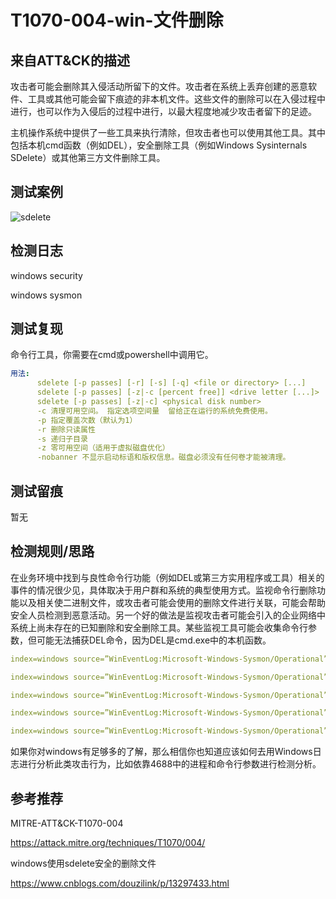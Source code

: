 # T1070-004-win-文件删除

## 来自ATT&CK的描述

攻击者可能会删除其入侵活动所留下的文件。攻击者在系统上丢弃创建的恶意软件、工具或其他可能会留下痕迹的非本机文件。这些文件的删除可以在入侵过程中进行，也可以作为入侵后的过程中进行，以最大程度地减少攻击者留下的足迹。

主机操作系统中提供了一些工具来执行清除，但攻击者也可以使用其他工具。其中包括本机cmd函数（例如DEL），安全删除工具（例如Windows Sysinternals SDelete）或其他第三方文件删除工具。

## 测试案例

![sdelete](https://img2020.cnblogs.com/blog/1424605/202007/1424605-20200714094141181-832893720.png)

## 检测日志

windows security

windows sysmon

## 测试复现

命令行工具，你需要在cmd或powershell中调用它。

```yml
用法:  
      sdelete [-p passes] [-r] [-s] [-q] <file or directory> [...]
      sdelete [-p passes] [-z|-c [percent free]] <drive letter [...]>
      sdelete [-p passes] [-z|-c] <physical disk number>
      -c 清理可用空间。 指定选项空间量  留给正在运行的系统免费使用。  
      -p 指定覆盖次数（默认为1）  
      -r 删除只读属性  
      -s 递归子目录  
      -z 零可用空间（适用于虚拟磁盘优化）  
      -nobanner 不显示启动标语和版权信息。磁盘必须没有任何卷才能被清理。
```

## 测试留痕

暂无

## 检测规则/思路

在业务环境中找到与良性命令行功能（例如DEL或第三方实用程序或工具）相关的事件的情况很少见，具体取决于用户群和系统的典型使用方式。监视命令行删除功能以及相关使二进制文件，或攻击者可能会使用的删除文件进行关联，可能会帮助安全人员检测到恶意活动。另一个好的做法是监视攻击者可能会引入的企业网络中系统上尚未存在的已知删除和安全删除工具。某些监视工具可能会收集命令行参数，但可能无法捕获DEL命令，因为DEL是cmd.exe中的本机函数。

```yml
index=windows source=”WinEventLog:Microsoft-Windows-Sysmon/Operational” (EventCode=1 Image IN (“*\\sdelete.exe” , “*\\vssadmin.exe” , “*\\wmic.exe” , “*\\bcdedit.exe” , “*\\wbadmin.exe”)) 

index=windows source=”WinEventLog:Microsoft-Windows-Sysmon/Operational” (EventCode=1 Image=”*\\vssadmin.exe” CommandLine=”*Delete Shadows*”)

index=windows source=”WinEventLog:Microsoft-Windows-Sysmon/Operational” (EventCode=1 Image=”*\\wmic.exe” CommandLine=”*shadowcopy delete*”)

index=windows source=”WinEventLog:Microsoft-Windows-Sysmon/Operational” (EventCode=1 Image=”*\\bcdedit.exe” CommandLine IN (“*bootstatuspolicy ignoreallfailures*” , “*recoveryenabled no*”))

index=windows source=”WinEventLog:Microsoft-Windows-Sysmon/Operational” (EventCode=1 Image=”*\\wbadmin.exe” CommandLine=”*Delete*”)
```

如果你对windows有足够多的了解，那么相信你也知道应该如何去用Windows日志进行分析此类攻击行为，比如依靠4688中的进程和命令行参数进行检测分析。

## 参考推荐

MITRE-ATT&CK-T1070-004

<https://attack.mitre.org/techniques/T1070/004/>

windows使用sdelete安全的删除文件

<https://www.cnblogs.com/douzilink/p/13297433.html>